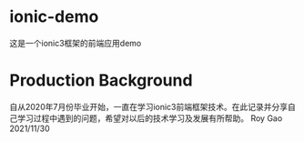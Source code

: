 # ionic-demo
这是一个ionic3框架的前端应用demo

# Production Background
自从2020年7月份毕业开始，一直在学习ionic3前端框架技术。在此记录并分享自己学习过程中遇到的问题，希望对以后的技术学习及发展有所帮助。
Roy Gao
2021/11/30  
